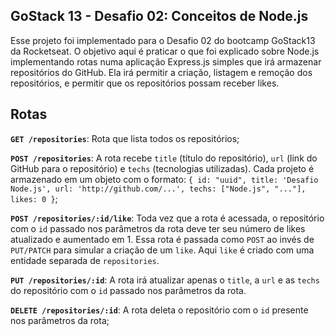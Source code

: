 ## GoStack 13 - Desafio 02: Conceitos de Node.js

Esse projeto foi implementado para o Desafio 02 do bootcamp GoStack13 da Rocketseat. O objetivo aqui é praticar o que foi explicado sobre Node.js implementando rotas numa aplicação Express.js simples que irá armazenar repositórios do GitHub. Ela irá permitir a criação, listagem e remoção dos repositórios, e permitir que os repositórios possam receber likes.

## Rotas

**`GET /repositories`**: Rota que lista todos os repositórios;

**`POST /repositories`**: A rota recebe `title` (título do repositório), `url` (link do GitHub para o repositório) e `techs` (tecnologias utilizadas). Cada projeto é armazenado em um objeto com o formato: `{ id: "uuid", title: 'Desafio Node.js', url: 'http://github.com/...', techs: ["Node.js", "..."], likes: 0 }`;

**`POST /repositories/:id/like`**: Toda vez que a rota é acessada, o repositório com o `id` passado nos parâmetros da rota deve ter seu número de likes atualizado e aumentado em 1. Essa rota é passada como `POST` ao invés de `PUT/PATCH` para simular a criação de um `like`. Aqui `like` é criado com uma entidade separada de `repositories`.

**`PUT /repositories/:id`**: A rota irá atualizar apenas o `title`, a `url` e as `techs` do repositório com o `id` passado nos parâmetros da rota.

**`DELETE /repositories/:id`**: A rota deleta o repositório com o `id` presente nos parâmetros da rota;
